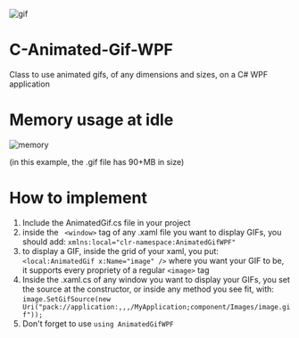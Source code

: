 ![gif](https://github.com/mistwisp/C-Animated-Gif-WPF/blob/main/example.gif)

# C-Animated-Gif-WPF
Class to use animated gifs, of any dimensions and sizes, on a C# WPF application

# Memory usage at idle
![memory](https://i.imgur.com/jg3tsvu.png)

(in this example, the .gif file has 90+MB in size)

# How to implement
1. Include the AnimatedGif.cs file in your project
2. inside the ` <window>` tag of any .xaml file you want to display GIFs, you should add:
```xmlns:local="clr-namespace:AnimatedGifWPF"```
3. to display a GIF, inside the grid of your xaml, you put:
```<local:AnimatedGif x:Name="image" />```
where you want your GIF to be, it supports every propriety of a regular `<image>` tag
4. Inside the .xaml.cs of any window you want to display your GIFs, you set the source at the constructor, or inside any method you see fit, with:
```image.SetGifSource(new Uri("pack://application:,,,/MyApplication;component/Images/image.gif"));```
5. Don't forget to use
```using AnimatedGifWPF```
